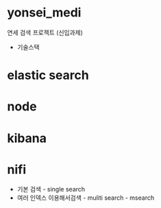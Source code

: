 # yonsei_medi
연세 검색 프로젝트 (신입과제)

* 기술스택
 # elastic search
 # node
 # kibana
 # nifi
 
* 기본 검색 - single search
* 여러 인덱스 이용해서검색 - muliti search - msearch

